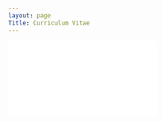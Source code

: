 ```yaml
---
layout: page
Title: Curriculum Vitae
---
```


<embed src="CV_Teona Bagashvili.pdf" type="application/pdf">